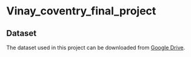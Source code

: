 # Vinay_coventry_final_project
## Dataset
The dataset used in this project can be downloaded from [Google Drive](https://drive.google.com/uc?export=download&id=19oTUv_LjgMkQfV2oWtZrWdC-W3p36umq).
